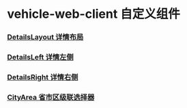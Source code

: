 # vehicle-web-client 自定义组件

### [DetailsLayout 详情布局](./componentsPages/vehicleWebClient/detailsLayout.md)

### [DetailsLeft 详情左侧](./componentsPages/vehicleWebClient/detailsLeft.md)

### [DetailsRight 详情右侧](./componentsPages/vehicleWebClient/detailsRight.md)

### [CityArea 省市区级联选择器](./componentsPages/vehicleWebClient/cityArea.md)